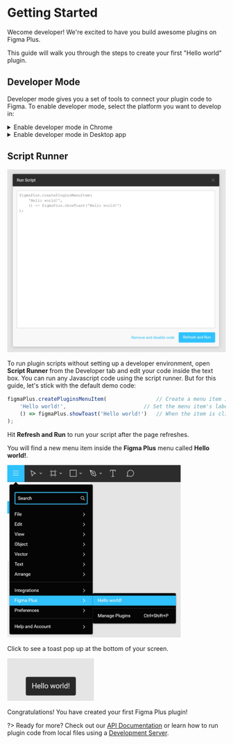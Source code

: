 # Getting Started

Wecome developer! We're excited to have you build awesome plugins on Figma Plus.

This guide will walk you through the steps to create your first "Hello world" plugin.

## Developer Mode

Developer mode gives you a set of tools to connect your plugin code to Figma. To enable developer mode, select the platform you want to develop in:

<details><summary>Enable developer mode in Chrome</summary>
<p>

Click on the Figma Plus chrome extension button and toggle on **Developer mode**.

<img src="images/chromeDevMode.jpg" width="200">

Refresh your page and open the plugin manager to see a new Developer tab.

<img src="images/devMode.jpg" width="400">

</p>
</details>

<details><summary>Enable developer mode in Desktop app</summary>
<p>

!> Turning on developer mode in your Figma desktop app will set the app's `webSecurity` setting to `false`. This is required to allow your local server to communicate with the Figma app. By default this shouldn't cause any security concerns if there is no malicious code installed in the app. However if you're uncomfortable with this change we recommend developing your plugin in Chrome.

Open the **Figma Plus Installer** app, then click on the gear in the top right and select **Developer mode**. This will prompt you to install the required code into your Figma app. If your app is opened, the installer will warn you before it closes the app.

After restarting the Figma app, open the plugin manager to see a new Developer tab.

<img src="images/devMode.jpg" width="400">

</p>
</details>

## Script Runner

<img src="images/scriptRunner.jpg" width="600">

To run plugin scripts without setting up a developer environment, open **Script Runner** from the Developer tab and edit your code inside the text box. You can run any Javascript code using the script runner. But for this guide, let's stick with the default demo code:

<!-- prettier-ignore -->
```javascript
figmaPlus.createPluginsMenuItem(				// Create a menu item in the Figma Plus menu.
	'Hello world!',							// Set the menu item's label to "Hello world!"
	() => figmaPlus.showToast('Hello world!')	// When the item is clicked, show a toast that says "Hello world!"
);
```

Hit **Refresh and Run** to run your script after the page refreshes.

You will find a new menu item inside the **Figma Plus** menu called **Hello world!**.

<img src="images/helloWorld.jpg" width="400">

Click to see a toast pop up at the bottom of your screen.

<img src="images/helloWorldToast.jpg" width="200">

Congratulations! You have created your first Figma Plus plugin!

?> Ready for more? Check out our [API Documentation](api/ui#ui-functions) or learn how to run plugin code from local files using a [Development Server](developerGuide/devServer#development-server).
